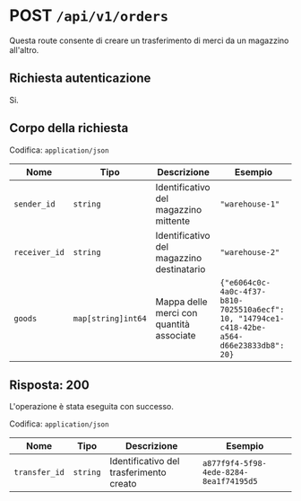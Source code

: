 # POST `/api/v1/orders`

Questa route consente di creare un trasferimento di merci da un magazzino all'altro.

## Richiesta autenticazione

Si.

## Corpo della richiesta

Codifica: `application/json`
<!--typst-begin-exclude-->
| Nome | Tipo | Descrizione | Esempio |
| ------------- | ------------------ | ----------------------------------------- | ------------------------------------------------------------------------------------------ |
| `sender_id` | `string` | Identificativo del magazzino mittente | `"warehouse-1"` |
| `receiver_id` | `string` | Identificativo del magazzino destinatario | `"warehouse-2"` |
| `goods` | `map[string]int64` | Mappa delle merci con quantità associate | `{"e6064c0c-4a0c-4f37-b810-7025510a6ecf": 10, "14794ce1-c418-42be-a564-d66e23833db8": 20}` |
<!--typst-end-exclude-->
## Risposta: 200

L'operazione è stata eseguita con successo.

Codifica: `application/json`
<!--typst-begin-exclude-->
| Nome | Tipo | Descrizione | Esempio |
| ------------- | -------- | --------------------------------------- | -------------------------------------- |
| `transfer_id` | `string` | Identificativo del trasferimento creato | `a877f9f4-5f98-4ede-8284-8ea1f74195d5` |
<!--typst-end-exclude-->